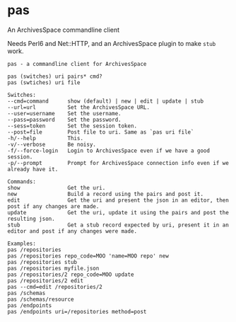 # pas
An ArchivesSpace commandline client

Needs Perl6 and Net::HTTP, and an ArchivesSpace plugin to make `stub` work.


    pas - a commandline client for ArchivesSpace

    pas (switches) uri pairs* cmd?
    pas (swtiches) uri file

    Switches:
    --cmd=command      show (default) | new | edit | update | stub
    --url=url          Set the ArchivesSpace URL.
    --user=username    Set the username.
    --pass=password    Set the password.
    --sess=token       Set the session token.
    --post=file        Post file to uri. Same as `pas uri file`
    -h/--help          This.
    -v/--verbose       Be noisy.
    -f/--force-login   Login to ArchivesSpace even if we have a good session.
    -p/--prompt        Prompt for ArchivesSpace connection info even if we already have it.

    Commands:
    show               Get the uri.
    new                Build a record using the pairs and post it.
    edit               Get the uri and present the json in an editor, then post if any changes are made.
    update             Get the uri, update it using the pairs and post the resulting json.
    stub               Get a stub record expected by uri, present it in an editor and post if any changes were made.

    Examples:
    pas /repositories
    pas /repositories repo_code=MOO 'name=MOO repo' new
    pas /repositories stub
    pas /repositories myfile.json
    pas /repositories/2 repo_code=MOO update
    pas /repositories/2 edit
    pas --cmd=edit /repositories/2
    pas /schemas
    pas /schemas/resource
    pas /endpoints
    pas /endpoints uri=/repositories method=post
